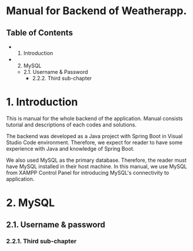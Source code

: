# Manual for Backend of Weatherapp.

## Table of Contents

- 1. Introduction

- 2. MySQL
    - 2.1. Username & Password
        - 2.2.2. Third sub-chapter

# 1. Introduction

This is manual for the whole backend of the application.
Manual consists tutorial and descriptions of each codes and solutions.

The backend was developed as a Java project with Spring Boot 
in Visual Studio Code environment. Therefore, we expect for reader 
to have some experience with Java and knowledge of Spring Boot.

We also used MySQL as the primary database. Therefore, the reader
must have MySQL installed in their host machine. In this manual,
we use MySQL from XAMPP Control Panel for introducing MySQL's connectivity
to application.

# 2. MySQL

## 2.1. Username & password

### 2.2.1. Third sub-chapter